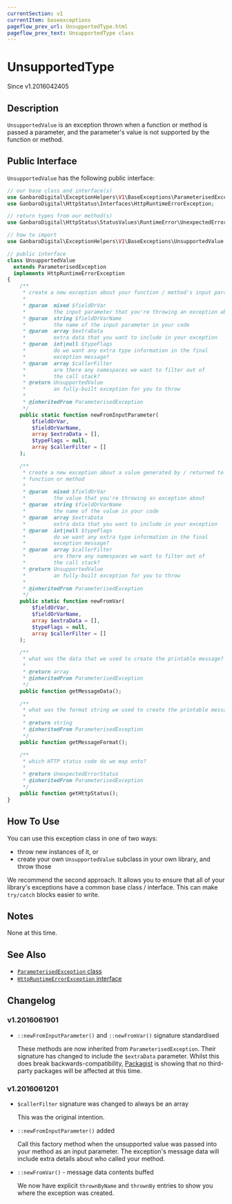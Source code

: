 ```yaml
---
currentSection: v1
currentItem: baseexceptions
pageflow_prev_url: UnsupportedType.html
pageflow_prev_text: UnsupportedType class
---
```


# UnsupportedType

<div class="callout info" markdown="1">
Since v1.2016042405
</div>

## Description

`UnsupportedValue` is an exception thrown when a function or method is passed a parameter, and the parameter's value is not supported by the function or method.

## Public Interface

`UnsupportedValue` has the following public interface:

```php
// our base class and interface(s)
use GanbaroDigital\ExceptionHelpers\V1\BaseExceptions\ParameterisedException;
use GanbaroDigital\HttpStatus\Interfaces\HttpRuntimeErrorException;

// return types from our method(s)
use GanbaroDigital\HttpStatus\StatusValues\RuntimeError\UnexpectedErrorStatus;

// how to import
use GanbaroDigital\ExceptionHelpers\V1\BaseExceptions\UnsupportedValue;

// public interface
class UnsupportedValue
  extends ParameterisedException
  implements HttpRuntimeErrorException
{
    /**
     * create a new exception about your function / method's input parameter
     *
     * @param  mixed $fieldOrVar
     *         the input parameter that you're throwing an exception about
     * @param  string $fieldOrVarName
     *         the name of the input parameter in your code
     * @param  array $extraData
     *         extra data that you want to include in your exception
     * @param  int|null $typeFlags
     *         do we want any extra type information in the final
     *         exception message?
     * @param  array $callerFilter
     *         are there any namespaces we want to filter out of
     *         the call stack?
     * @return UnsupportedValue
     *         an fully-built exception for you to throw
     *
     * @inheritedFrom ParameterisedException
     */
    public static function newFromInputParameter(
        $fieldOrVar,
        $fieldOrVarName,
        array $extraData = [],
        $typeFlags = null,
        array $callerFilter = []
    );

    /**
     * create a new exception about a value generated by / returned to your
     * function or method
     *
     * @param  mixed $fieldOrVar
     *         the value that you're throwing an exception about
     * @param  string $fieldOrVarName
     *         the name of the value in your code
     * @param  array $extraData
     *         extra data that you want to include in your exception
     * @param  int|null $typeFlags
     *         do we want any extra type information in the final
     *         exception message?
     * @param  array $callerFilter
     *         are there any namespaces we want to filter out of
     *         the call stack?
     * @return UnsupportedValue
     *         an fully-built exception for you to throw
     *
     * @inheritedFrom ParameterisedException
     */
    public static function newFromVar(
        $fieldOrVar,
        $fieldOrVarName,
        array $extraData = [],
        $typeFlags = null,
        array $callerFilter = []
    );

    /**
     * what was the data that we used to create the printable message?
     *
     * @return array
     * @inheritedFrom ParameterisedException
     */
    public function getMessageData();

    /**
     * what was the format string we used to create the printable message?
     *
     * @return string
     * @inheritedFrom ParameterisedException
     */
    public function getMessageFormat();

    /**
     * which HTTP status code do we map onto?
     *
     * @return UnexpectedErrorStatus
     * @inheritedFrom ParameterisedException
     */
    public function getHttpStatus();
}

```

## How To Use

You can use this exception class in one of two ways:

* throw new instances of it, or
* create your own `UnsupportedValue` subclass in your own library, and throw those

We recommend the second approach. It allows you to ensure that all of your library's exceptions have a common base class / interface. This can make `try/catch` blocks easier to write.

## Notes

None at this time.

## See Also

* [`ParameterisedException` class](ParameterisedException.html)
* [`HttpRuntimeErrorException` interface](http://ganbarodigital.github.io/php-http-status/reference/Interfaces/HttpRuntimeErrorException.html)

## Changelog

### v1.2016061901

* `::newFromInputParameter()` and `::newFromVar()` signature standardised

  These methods are now inherited from `ParameterisedException`. Their signature has changed to include the `$extraData` parameter. Whilst this does break backwards-compatibility, [Packagist](https://packagist.org) is showing that no third-party packages will be affected at this time.

### v1.2016061201

* `$callerFilter` signature was changed to always be an array

  This was the original intention.

* `::newFromInputParameter()` added

  Call this factory method when the unsupported value was passed into your method as an input parameter. The exception's message data will include extra details about who called your method.

* `::newFromVar()` - message data contents buffed

  We now have explicit `thrownByName` and `thrownBy` entries to show you where the exception was created.
